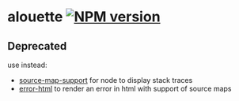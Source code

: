 # alouette [![NPM version][npm-image]][npm-url]

## Deprecated

use instead: 

- [source-map-support](https://www.npmjs.com/package/source-map-support) for node to display stack traces
- [error-html](https://www.npmjs.com/package/error-html) to render an error in html with support of source maps

[npm-image]: https://img.shields.io/npm/v/alouette.svg?style=flat-square
[npm-url]: https://npmjs.org/package/alouette
